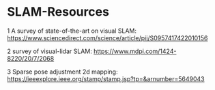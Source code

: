 # SLAM-Resources

1 A survey of state-of-the-art on visual SLAM: https://www.sciencedirect.com/science/article/pii/S0957417422010156

2 survey of visual-lidar SLAM: https://www.mdpi.com/1424-8220/20/7/2068

3 Sparse pose adjustment 2d mapping: https://ieeexplore.ieee.org/stamp/stamp.jsp?tp=&arnumber=5649043
